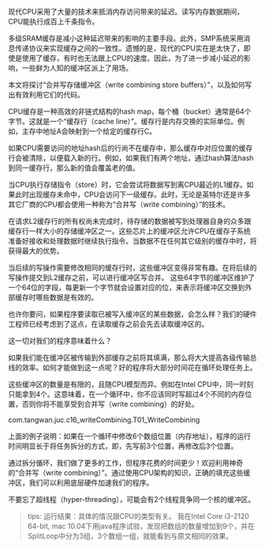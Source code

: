 现代CPU采用了大量的技术来抵消内存访问带来的延迟。读写内存数据期间，CPU能执行成百上千条指令。

多级SRAM缓存是减小这种延迟带来的影响的主要手段。此外，SMP系统采用消息传递协议来实现缓存之间的一致性。遗憾的是，现代的CPU实在是太快了，即使是使用了缓存，有时也无法跟上CPU的速度。因此，为了进一步减小延迟的影响，一些鲜为人知的缓冲区派上了用场。

本文将探讨“合并写存储缓冲区（write combining store buffers）”，以及如何写出有效利用它们的代码。

CPU缓存是一种高效的非链式结构的hash map，每个桶（bucket）通常是64个字节。这就是一个“缓存行（cache line）”。缓存行是内存交换的实际单位。例如，主存中地址A会映射到一个给定的缓存行C。


如果CPU需要访问的地址hash后的行尚不在缓存中，那么缓存中对应位置的缓存行会被清除，以便载入新的行。例如，如果我们有两个地址，通过hash算法hash到同一缓存行，那么新的值会覆盖老的值。

当CPU执行存储指令（store）时，它会尝试将数据写到离CPU最近的L1缓存。如果此时出现缓存未命中，CPU会访问下一级缓存。此时，无论是英特尔还是许多其它厂商的CPU都会使用一种称为“合并写（write combining）”的技术。

在请求L2缓存行的所有权尚未完成时，待存储的数据被写到处理器自身的众多跟缓存行一样大小的存储缓冲区之一。这些芯片上的缓冲区允许CPU在缓存子系统准备好接收和处理数据时继续执行指令。当数据不在任何其它级别的缓存中时，将获得最大的优势。

当后续的写操作需要修改相同的缓存行时，这些缓冲区变得非常有趣。在将后续的写操作提交到L2缓存之前，可以进行缓冲区写合并。 这些64字节的缓冲区维护了一个64位的字段，每更新一个字节就会设置对应的位，来表示将缓冲区交换到外部缓存时哪些数据是有效的。

也许你要问，如果程序要读取已被写入缓冲区的某些数据，会怎么样？我们的硬件工程师已经考虑到了这点，在读取缓存之前会先去读取缓冲区的。

这一切对我们的程序意味着什么？

如果我们能在缓冲区被传输到外部缓存之前将其填满，那么将大大提高各级传输总线的效率。如何才能做到这一点呢？好的程序将大部分时间花在循环处理任务上。

这些缓冲区的数量是有限的，且随CPU模型而异。例如在Intel CPU中，同一时刻只能拿到4个。这意味着，在一个循环中，你不应该同时写超过4个不同的内存位置，否则你将不能享受到合并写（write combining）的好处。


com.tangwan.juc.c16_writeCombining.T01_WriteCombining

上面的例子说明：如果在一个循环中修改6个数组位置（内存地址），程序的运行时间明显长于将任务拆分的方式，即，先写前3个位置，再修改后3个位置。

通过拆分循环，我们做了更多的工作，但程序花费的时间更少！欢迎利用神奇的“合并写（write combining）”。通过使用CPU架构的知识，正确的填充这些缓冲区，我们可以利用底层硬件加速我们的程序。

不要忘了超线程（hyper-threading），可能会有2个线程竞争同一个核的缓冲区。


> tips:
>  运行结果：具体的情况跟CPU的类型有关。
>  我在Intel Core i3-2120 64-bit, mac 10.04下用java程序试验，发现把数组的数量增加到9个，并在SplitLoop中分为3组，3个数组一组，就能看到与原文相同的效果。